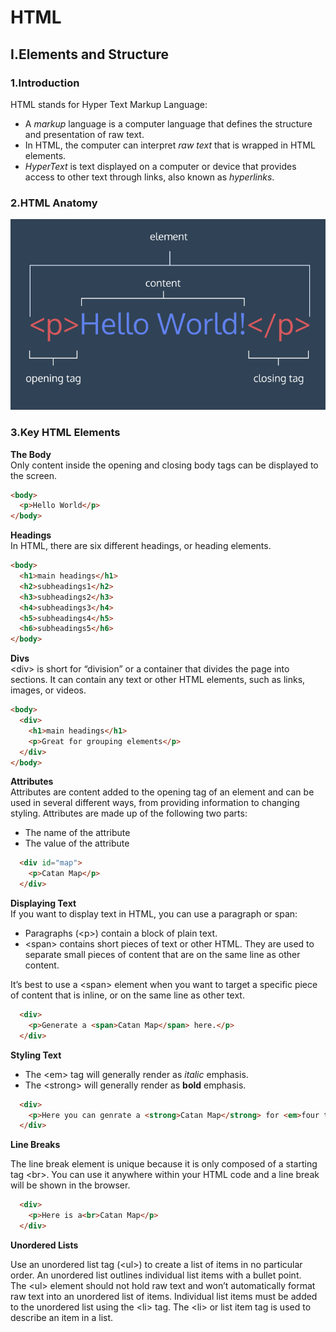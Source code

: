 # HTML

## I.Elements and Structure

### 1.Introduction

HTML stands for Hyper Text Markup Language:

- A *markup* language is a computer language that defines the structure and presentation of raw text.
- In HTML, the computer can interpret *raw text* that is wrapped in HTML elements.
- *HyperText* is text displayed on a computer or device that provides access to other text through links, also known as *hyperlinks*.


### 2.HTML Anatomy

![HTML Anatomy](img/0001.html_anatomy.png)


### 3.Key HTML Elements

**The Body**  
Only content inside the opening and closing body tags can be displayed to the screen.

```HTML
<body>
  <p>Hello World</p>
</body>
```

**Headings**  
In HTML, there are six different headings, or heading elements.

```HTML
<body>
  <h1>main headings</h1>
  <h2>subheadings1</h2>
  <h3>subheadings2</h3>
  <h4>subheadings3</h4>
  <h5>subheadings4</h5>
  <h6>subheadings5</h6>
</body>
```

**Divs**  
<div\> is short for “division” or a container that divides the page into sections. It can contain any text or other HTML elements, such as links, images, or videos. 

```HTML
<body>
  <div>
    <h1>main headings</h1>
    <p>Great for grouping elements</p>
  </div>
</body>
```

**Attributes**  
Attributes are content added to the opening tag of an element and can be used in several different ways, from providing information to changing styling. Attributes are made up of the following two parts:

- The name of the attribute
- The value of the attribute

```HTML
  <div id="map">
    <p>Catan Map</p>
  </div>
```

**Displaying Text**  
If you want to display text in HTML, you can use a paragraph or span:

- Paragraphs (<p\>) contain a block of plain text.
- <span\> contains short pieces of text or other HTML. They are used to separate small pieces of content that are on the same line as other content.

It’s best to use a <span\> element when you want to target a specific piece of content that is inline, or on the same line as other text.

```HTML
  <div>
    <p>Generate a <span>Catan Map</span> here.</p>
  </div>
```

**Styling Text**  

- The <em\> tag will generally render as *italic* emphasis.
- The <strong\> will generally render as **bold** emphasis.

```HTML
  <div>
    <p>Here you can genrate a <strong>Catan Map</strong> for <em>four to five</em> player.</p>
  </div>
```

**Line Breaks**  

The line break element is unique because it is only composed of a starting tag <br\>. 
You can use it anywhere within your HTML code and a line break will be shown in the browser.

```HTML
  <div>
    <p>Here is a<br>Catan Map</p>
  </div>
```

**Unordered Lists**  

Use an unordered list tag (<ul\>) to create a list of items in no particular order. An unordered list outlines individual list items with a bullet point.  
The <ul\> element should not hold raw text and won’t automatically format raw text into an unordered list of items. Individual list items must be added to the unordered list using the <li\> tag. The <li\> or list item tag is used to describe an item in a list.


